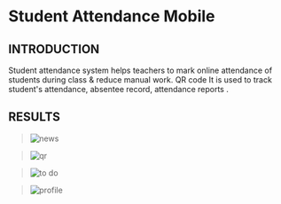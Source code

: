 # Student Attendance Mobile

## INTRODUCTION
Student attendance system helps teachers to mark online attendance of students during class & reduce manual work. QR code It is used to track student's attendance, absentee record, attendance reports .



## RESULTS

>![news](https://user-images.githubusercontent.com/93406200/202599809-52274bac-75f9-4ae2-b275-315d5e8a213e.jpeg)


>![qr](https://user-images.githubusercontent.com/93406200/202599831-14f42c33-97a2-4152-a13a-60a3abeeb810.jpeg)


>![to do](https://user-images.githubusercontent.com/93406200/202599896-064de2bb-9068-47e5-9f66-ca73c309c857.jpeg)

>![profile](https://user-images.githubusercontent.com/93406200/202599916-f9d327ff-e88b-4df9-af1c-a7c2e62de778.jpeg)




